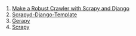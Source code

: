 1. [Make a Robust Crawler with Scrapy and Django](https://codeburst.io/make-a-robust-crawler-with-scrapy-and-django-20e1bc199bca)
2. [Scrapyd-Django-Template](https://github.com/adriancast/Scrapyd-Django-Template)
3. [Gerapy](https://github.com/Gerapy/Gerapy)
4. [Scrapy](https://scrapy.org/)
